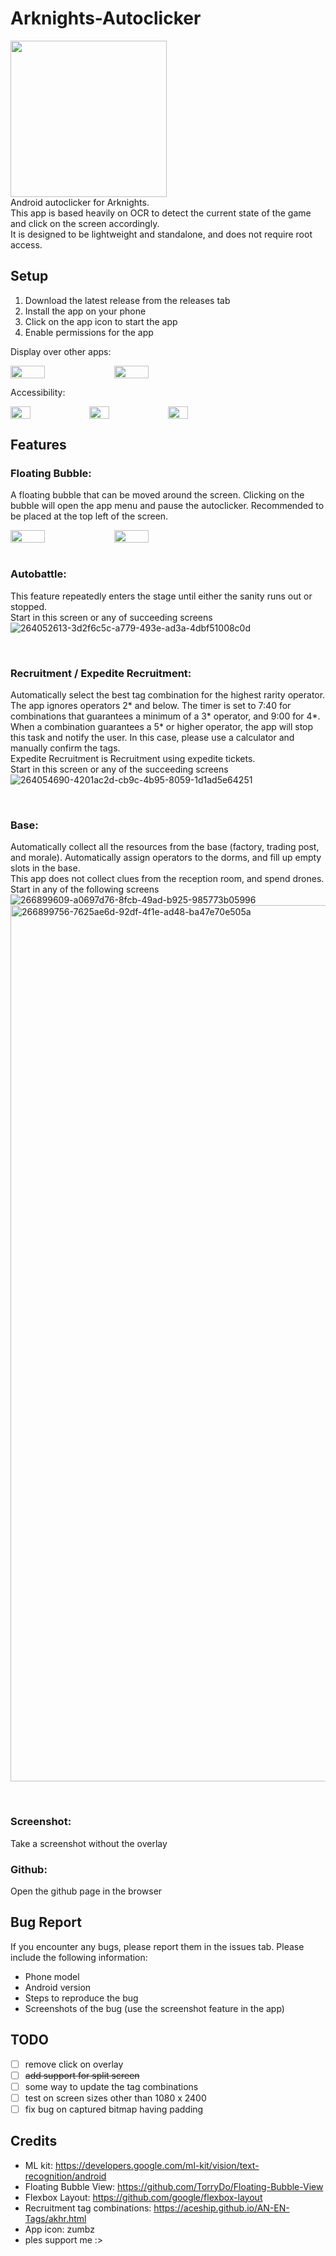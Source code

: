 # Arknights-Autoclicker
<img src="https://github.com/qwerttyuiiop1/Arknights-Autoclicker/assets/64955571/55974797-81f7-4d54-928d-239a37a6a9f1" width = 250 height = 250> <br/>
Android autoclicker for Arknights. <br/>
This app is based heavily on OCR to detect the current state of the game and click on the screen accordingly. <br/>
It is designed to be lightweight and standalone, and does not require root access.

## Setup
1. Download the latest release from the releases tab
2. Install the app on your phone
3. Click on the app icon to start the app
4. Enable permissions for the app


Display over other apps:
<div style="display: flex; flex-direction: row;">
    <img src="https://github.com/qwerttyuiiop1/Arknights-Autoclicker/assets/64955571/573b8b71-16cf-4d3b-8827-0bda2a69b3ff" style="width: 33%;">
    <img src="https://github.com/qwerttyuiiop1/Arknights-Autoclicker/assets/64955571/cf498de3-beb6-43b5-8d29-ae9316f88167" style="width: 33%;">
</div>

Accessibility:
<div style="display: flex; flex-direction: row;">
    <img src="https://github.com/qwerttyuiiop1/Arknights-Autoclicker/assets/64955571/9e4b4a68-cf30-4891-baeb-6dc88df250ea" style="width: 25%;">
    <img src="https://github.com/qwerttyuiiop1/Arknights-Autoclicker/assets/64955571/2f22293a-8051-4dd3-a8d3-f326007a6bd2" style="width: 25%;">
    <img src="https://github.com/qwerttyuiiop1/Arknights-Autoclicker/assets/64955571/e65efa9e-abb4-4f63-9a57-fe913675d937" style="width: 25%;">
</div>

## Features
### Floating Bubble:
A floating bubble that can be moved around the screen. 
Clicking on the bubble will open the app menu and pause the autoclicker.
Recommended to be placed at the top left of the screen.
<div style="display: flex; flex-direction: row;">
    <img src="https://github.com/qwerttyuiiop1/Arknights-Autoclicker/assets/64955571/836df156-d491-4a13-93d7-e283f6fabcf1" style="width: 33%;">
    <img src="https://github.com/qwerttyuiiop1/Arknights-Autoclicker/assets/64955571/8419bd6f-93f7-4faf-a4a0-617a469ac8d7" style="width: 33%;">
</div>

<br/>

### Autobattle: 
This feature repeatedly enters the stage until either the sanity runs out or stopped.
<br/>
Start in this screen or any of succeeding screens
![264052613-3d2f6c5c-a779-493e-ad3a-4dbf51008c0d](https://github.com/qwerttyuiiop1/Arknights-Autoclicker/assets/64955571/b2c16a61-3715-481f-9eb2-fb674f634bc9)

<br/>

### Recruitment / Expedite Recruitment: 
Automatically select the best tag combination for the highest rarity operator.
The app ignores operators 2* and below. The timer is set to 7:40 for combinations that guarantees a
minimum of a 3* operator, and 9:00 for 4*. <br/>
When a combination guarantees a 5* or higher operator, the app will stop this task and notify the user.
In this case, please use a calculator and manually confirm the tags. <br/>
Expedite Recruitment is Recruitment using expedite tickets.
<br/>
Start in this screen or any of the succeeding screens
![264054690-4201ac2d-cb9c-4b95-8059-1d1ad5e64251](https://github.com/qwerttyuiiop1/Arknights-Autoclicker/assets/64955571/3bec3132-30b0-4ed6-b8c0-db6cd41ae3dc)

<br/>

### Base: 
Automatically collect all the resources from the base (factory, trading post, and morale).
Automatically assign operators to the dorms, and fill up empty slots in the base. <br/>
This app does not collect clues from the reception room, and spend drones.
<br/>
Start in any of the following screens
![266899609-a0697d76-8fcb-49ad-b925-985773b05996](https://github.com/qwerttyuiiop1/Arknights-Autoclicker/assets/64955571/5dfc128a-bb48-4f41-9269-7d28d8575a22)
<img width="1402" alt="266899756-7625ae6d-92df-4f1e-ad48-ba47e70e505a" src="https://github.com/qwerttyuiiop1/Arknights-Autoclicker/assets/64955571/ab0ad942-6f75-4735-b709-6b27e28b3309">

<br/>

### Screenshot: 
Take a screenshot without the overlay
### Github: 
Open the github page in the browser

## Bug Report
If you encounter any bugs, please report them in the issues tab. Please include the following information:
* Phone model
* Android version
* Steps to reproduce the bug
* Screenshots of the bug (use the screenshot feature in the app)

## TODO
- [ ] remove click on overlay
- [ ] ~~add support for split screen~~
- [ ] some way to update the tag combinations
- [ ] test on screen sizes other than 1080 x 2400
- [ ] fix bug on captured bitmap having padding

## Credits
* ML kit: https://developers.google.com/ml-kit/vision/text-recognition/android
* Floating Bubble View: https://github.com/TorryDo/Floating-Bubble-View
* Flexbox Layout: https://github.com/google/flexbox-layout
* Recruitment tag combinations: https://aceship.github.io/AN-EN-Tags/akhr.html
* App icon: zumbz
* ples support me :>
